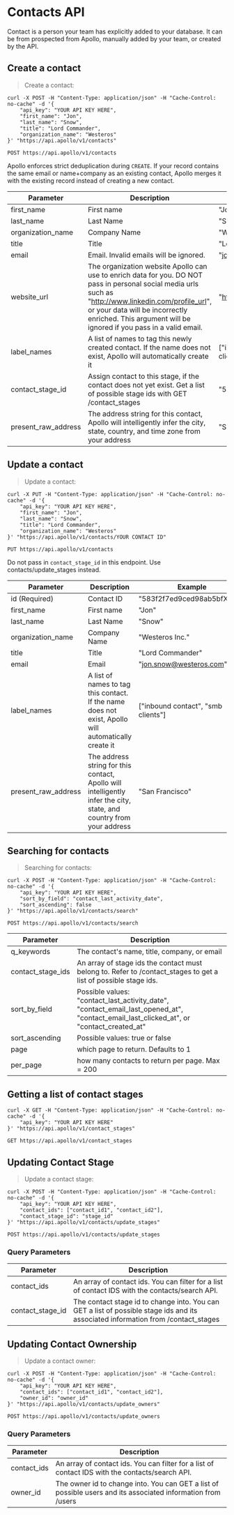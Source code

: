 # Contacts API

Contact is a person your team has explicitly added to your database. It can be from prospected from Apollo, manually added by your team, or created by the API.

## Create a contact

> Create a contact:

```shell
curl -X POST -H "Content-Type: application/json" -H "Cache-Control: no-cache" -d '{
    "api_key": "YOUR API KEY HERE",
    "first_name": "Jon",
    "last_name": "Snow",
    "title": "Lord Commander",
    "organization_name": "Westeros"
}' "https://api.apollo/v1/contacts"
```

`POST https://api.apollo/v1/contacts`

<aside class="notice">
Apollo enforces strict deduplication during <code>CREATE</code>. If your record contains the same email or name+company as an existing contact, Apollo merges it with the existing record instead of creating a new contact.
</aside>

Parameter | Description | Example
--------- | ----------- | -----------
first_name| First name | "Jon"
last_name | Last Name   | "Snow"
organization_name | Company Name   | "Westeros Inc."
title | Title   | "Lord Commander"
email     | Email. Invalid emails will be ignored.  | "jon.snow@westeros.com"
website_url | The organization website Apollo can use to enrich data for you. DO NOT pass in personal social media urls such as "http://www.linkedin.com/profile_url", or your data will be incorrectly enriched. This argument will be ignored if you pass in a valid email. | "http://www.westeros.com"
label_names | A list of names to tag this newly created contact. If the name does not exist, Apollo will automatically create it | ["inbound contact", "smb clients"]
contact_stage_id | Assign contact to this stage, if the contact does not yet exist. Get a list of possible stage ids with GET /contact_stages | "583f2f7ed9ced98ab5bfXXXX"
present_raw_address | The address string for this contact, Apollo will intelligently infer the city, state, country, and time zone from your address | "San Francisco"


## Update a contact

> Update a contact:

```shell
curl -X PUT -H "Content-Type: application/json" -H "Cache-Control: no-cache" -d '{
    "api_key": "YOUR API KEY HERE",
    "first_name": "Jon",
    "last_name": "Snow",
    "title": "Lord Commander",
    "organization_name": "Westeros"
}' "https://api.apollo/v1/contacts/YOUR CONTACT ID"
```

`PUT https://api.apollo/v1/contacts`

<aside class="notice">
Do not pass in <code>contact_stage_id</code> in this endpoint. Use contacts/update_stages instead.
</aside>

Parameter | Description | Example
--------- | ----------- | -----------
id (Required)        | Contact ID  | "583f2f7ed9ced98ab5bfXXXX"
first_name| First name | "Jon"
last_name | Last Name   | "Snow"
organization_name | Company Name   | "Westeros Inc."
title | Title   | "Lord Commander"
email     | Email   | "jon.snow@westeros.com"
label_names | A list of names to tag this contact. If the name does not exist, Apollo will automatically create it | ["inbound contact", "smb clients"]
present_raw_address | The address string for this contact, Apollo will intelligently infer the city, state, and country from your address | "San Francisco"


## Searching for contacts

> Searching for contacts:

```shell
curl -X POST -H "Content-Type: application/json" -H "Cache-Control: no-cache" -d '{
    "api_key": "YOUR API KEY HERE",
    "sort_by_field": "contact_last_activity_date",
    "sort_ascending": false
}' "https://api.apollo/v1/contacts/search"
```

`POST https://api.apollo/v1/contacts/search`

Parameter | Description
--------- | -----------
q_keywords | The contact's name, title, company, or email
contact_stage_ids | An array of stage ids the contact must belong to. Refer to /contact_stages to get a list of possible stage ids.
sort_by_field | Possible values: "contact_last_activity_date", "contact_email_last_opened_at", "contact_email_last_clicked_at", or "contact_created_at"
sort_ascending | Possible values: true or false
page | which page to return. Defaults to 1
per_page | how many contacts to return per page. Max = 200

## Getting a list of contact stages

```shell
curl -X GET -H "Content-Type: application/json" -H "Cache-Control: no-cache" -d '{
    "api_key": "YOUR API KEY HERE"
}' "https://api.apollo/v1/contact_stages"
```

`GET https://api.apollo/v1/contact_stages`


## Updating Contact Stage
> Update a contact stage:

```shell
curl -X POST -H "Content-Type: application/json" -H "Cache-Control: no-cache" -d '{
    "api_key": "YOUR API KEY HERE",
    "contact_ids": ["contact_id1", "contact_id2"],
    "contact_stage_id": "stage_id"
}' "https://api.apollo/v1/contacts/update_stages"
```

`POST https://api.apollo/v1/contacts/update_stages`

### Query Parameters

Parameter | Description
--------- | -----------
contact_ids | An array of contact ids. You can filter for a list of contact IDS with the contacts/search API.
contact_stage_id | The contact stage id to change into. You can GET a list of possible stage ids and its associated information from /contact_stages



## Updating Contact Ownership
> Update a contact owner:

```shell
curl -X POST -H "Content-Type: application/json" -H "Cache-Control: no-cache" -d '{
    "api_key": "YOUR API KEY HERE",
    "contact_ids": ["contact_id1", "contact_id2"],
    "owner_id": "owner_id"
}' "https://api.apollo/v1/contacts/update_owners"
```

`POST https://api.apollo/v1/contacts/update_owners`

### Query Parameters

Parameter | Description
--------- | -----------
contact_ids | An array of contact ids. You can filter for a list of contact IDS with the contacts/search API.
owner_id | The owner id to change into. You can GET a list of possible users and its associated information from /users
